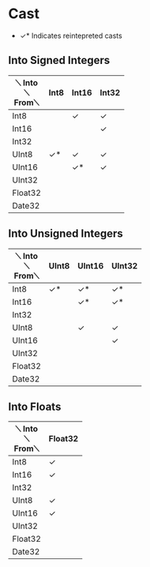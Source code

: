 # Cast

- ✓* Indicates reintepreted casts

## Into Signed Integers

|⟍ Into <br /> ⟍   <br /> From⟍   |  Int8 | Int16 | Int32 |
|-|-|-|-|
| Int8 | | ✓ | ✓ |
| Int16 | | | ✓ |
| Int32 | | | |
| UInt8 | ✓* | ✓ | ✓ |
| UInt16 | | ✓* | ✓ |
| UInt32 | | |
| Float32 | | |
| Date32 | | |

## Into Unsigned Integers

|⟍ Into <br /> ⟍   <br /> From⟍   |  UInt8 | UInt16 | UInt32 |
|-|-|-|-|
| Int8 | ✓* | ✓* | ✓* |
| Int16 |  | ✓* | ✓* |
| Int32 |  |  |  |
| UInt8 | | ✓ | ✓ |
| UInt16 | | | ✓ |
| UInt32 | | |
| Float32 | | |
| Date32 | | |

## Into Floats
|⟍ Into <br /> ⟍   <br /> From⟍   |  Float32 |
|-|-|
| Int8 | ✓ |
| Int16 | ✓ |
| Int32 |  |
| UInt8 | ✓ |
| UInt16 | ✓ |
| UInt32 | |
| Float32 | |
| Date32 | |